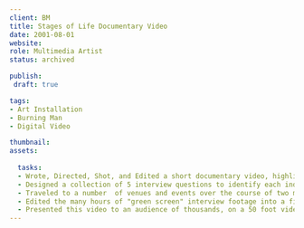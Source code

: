 ```yaml
---
client: BM
title: Stages of Life Documentary Video
date: 2001-08-01
website: 
role: Multimedia Artist
status: archived

publish: 
 draft: true

tags:
- Art Installation
- Burning Man
- Digital Video

thumbnail: 
assets: 
  
  tasks: 
  - Wrote, Directed, Shot, and Edited a short documentary video, highlighting the different perspectives we humans have on concept of "life stages". 
  - Designed a collection of 5 interview questions to identify each individual's experience in life and ideas on the topic.
  - Traveled to a number  of venues and events over the course of two months to conduct interviews with a diverse population.
  - Edited the many hours of "green screen" interview footage into a final 5 minute short movie.
  - Presented this video to an audience of thousands, on a 50 foot video screen at the Burning Man arts festival.
---
```


